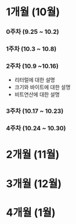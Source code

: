 # 1개월 (10월)

### 0주차 (9.25 ~ 10.2)
### 1주차 (10.3 ~  10.8)
### 2주차 (10.9 ~10.16)
- 리터럴에 대한 설명 
- 크기와 바이트에 대한 설명
- 비트연산에 대한 설명 

### 3주차 (10.17 ~ 10.23)
### 4주차 (10.24 ~ 10.30)

# 2개월 (11월)


# 3개월 (12월)


# 4개월 (1월)

